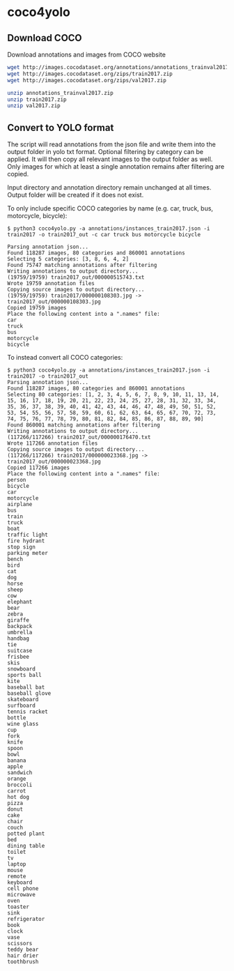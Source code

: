 # coco4yolo

## Download COCO

Download annotations and images from COCO website

```bash
wget http://images.cocodataset.org/annotations/annotations_trainval2017.zip
wget http://images.cocodataset.org/zips/train2017.zip
wget http://images.cocodataset.org/zips/val2017.zip

unzip annotations_trainval2017.zip
unzip train2017.zip
unzip val2017.zip
```

## Convert to YOLO format

The script will read annotations from the json file and write them into the output folder in yolo txt format. Optional filtering by category can be applied. It will then copy all relevant images to the output folder as well. Only images for which at least a single annotation remains after filtering are copied. 

Input directory and annotation directory remain unchanged at all times. Output folder will be created if it does not exist.

To only include specific COCO categories by name (e.g. car, truck, bus, motorcycle, bicycle):

```
$ python3 coco4yolo.py -a annotations/instances_train2017.json -i train2017 -o train2017_out -c car truck bus motorcycle bicycle

Parsing annotation json...
Found 118287 images, 80 categories and 860001 annotations
Selecting 5 categories: [3, 8, 6, 4, 2]
Found 75747 matching annotations after filtering
Writing annotations to output directory...
(19759/19759) train2017_out/000000515743.txt
Wrote 19759 annotation files
Copying source images to output directory...
(19759/19759) train2017/000000108303.jpg -> train2017_out/000000108303.jpg
Copied 19759 images
Place the following content into a ".names" file:
car
truck
bus
motorcycle
bicycle
```

To instead convert all COCO categories:

```
$ python3 coco4yolo.py -a annotations/instances_train2017.json -i train2017 -o train2017_out
Parsing annotation json...
Found 118287 images, 80 categories and 860001 annotations
Selecting 80 categories: [1, 2, 3, 4, 5, 6, 7, 8, 9, 10, 11, 13, 14, 15, 16, 17, 18, 19, 20, 21, 22, 23, 24, 25, 27, 28, 31, 32, 33, 34, 35, 36, 37, 38, 39, 40, 41, 42, 43, 44, 46, 47, 48, 49, 50, 51, 52, 53, 54, 55, 56, 57, 58, 59, 60, 61, 62, 63, 64, 65, 67, 70, 72, 73, 74, 75, 76, 77, 78, 79, 80, 81, 82, 84, 85, 86, 87, 88, 89, 90]
Found 860001 matching annotations after filtering
Writing annotations to output directory...
(117266/117266) train2017_out/000000176470.txt
Wrote 117266 annotation files
Copying source images to output directory...
(117266/117266) train2017/000000023368.jpg -> train2017_out/000000023368.jpg
Copied 117266 images
Place the following content into a ".names" file:
person
bicycle
car
motorcycle
airplane
bus
train
truck
boat
traffic light
fire hydrant
stop sign
parking meter
bench
bird
cat
dog
horse
sheep
cow
elephant
bear
zebra
giraffe
backpack
umbrella
handbag
tie
suitcase
frisbee
skis
snowboard
sports ball
kite
baseball bat
baseball glove
skateboard
surfboard
tennis racket
bottle
wine glass
cup
fork
knife
spoon
bowl
banana
apple
sandwich
orange
broccoli
carrot
hot dog
pizza
donut
cake
chair
couch
potted plant
bed
dining table
toilet
tv
laptop
mouse
remote
keyboard
cell phone
microwave
oven
toaster
sink
refrigerator
book
clock
vase
scissors
teddy bear
hair drier
toothbrush
```
